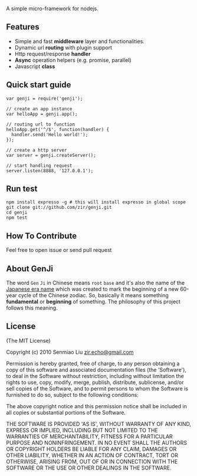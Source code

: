 A simple micro-framework for nodejs.

## Features
- Simple and fast **middleware** layer and functionalities.
- Dynamic url **routing** with plugin support
- Http request/response **handler**
- **Async** operation helpers (e.g. promise, parallel)
- Javascript **class**

## Quick start guide

    var genji = require('genji');

    // create an app instance
    var helloApp = genji.app();

    // routing url to function
    helloApp.get('^/$', function(handler) {
      handler.send('Hello world!');
    });

    // create a http server
    var server = genji.createServer();

    // start handling request
    server.listen(8888, '127.0.0.1');


## Run test

    npm install expresso -g # this will install expresso in global scope
    git clone git://github.com/zir/genji.git
    cd genji
    npm test

## How To Contribute

Feel free to open issue or send pull request


## About GenJi
The word `Gen` `Ji` in Chinese means `root` `base` and
it's also the name of the [Japanese era name](http://en.wikipedia.org/wiki/Genji#Era) which was created to mark the beginning of a new 60-year cycle of the Chinese zodiac.
So, basically it means something **fundamental** or **beginning** of something.
The philosophy of this project follows this meaning.







## License

(The MIT License)

Copyright (c) 2010 Senmiao Liu <zir.echo@gmail.com>

Permission is hereby granted, free of charge, to any person obtaining
a copy of this software and associated documentation files (the
'Software'), to deal in the Software without restriction, including
without limitation the rights to use, copy, modify, merge, publish,
distribute, sublicense, and/or sell copies of the Software, and to
permit persons to whom the Software is furnished to do so, subject to
the following conditions:

The above copyright notice and this permission notice shall be
included in all copies or substantial portions of the Software.

THE SOFTWARE IS PROVIDED 'AS IS', WITHOUT WARRANTY OF ANY KIND,
EXPRESS OR IMPLIED, INCLUDING BUT NOT LIMITED TO THE WARRANTIES OF
MERCHANTABILITY, FITNESS FOR A PARTICULAR PURPOSE AND NONINFRINGEMENT.
IN NO EVENT SHALL THE AUTHORS OR COPYRIGHT HOLDERS BE LIABLE FOR ANY
CLAIM, DAMAGES OR OTHER LIABILITY, WHETHER IN AN ACTION OF CONTRACT,
TORT OR OTHERWISE, ARISING FROM, OUT OF OR IN CONNECTION WITH THE
SOFTWARE OR THE USE OR OTHER DEALINGS IN THE SOFTWARE.